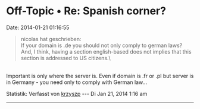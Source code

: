 Off-Topic • Re: Spanish corner?
===============================

Date: 2014-01-21 01:16:55

> <div>
>
> nicolas hat geschrieben:\
> If your domain is .de you should not only comply to german laws?\
> And, I think, having a section english-based does not implies that
> this section is addressed to US citizens.\
>
> </div>

\
Important is only where the server is. Even if domain is .fr or .pl but
server is in Germany - you need only to comply with German law\...

Statistik: Verfasst von
[krzyszp](http://forum.yacy-websuche.de/memberlist.php?mode=viewprofile&u=9341)
--- Di Jan 21, 2014 1:16 am

------------------------------------------------------------------------
